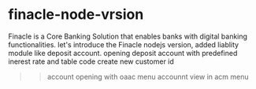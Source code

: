 # finacle-node-vrsion
Finacle is a Core Banking Solution that enables banks with digital banking functionalities.
let's introduce the Finacle nodejs version, added liablity module like deposit account.
opening deposit account with predefined inerest rate and table code
create new customer id
>>account opening with oaac menu
>> accounnt view in acm menu
